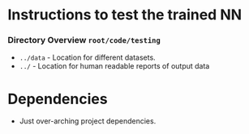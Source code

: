 # Instructions to test the trained NN

### Directory Overview `root/code/testing`
* `../data` - Location for different datasets.
* `../` - Location for human readable reports of output data

# Dependencies
* Just over-arching project dependencies.
